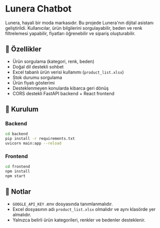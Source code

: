 # Lunera Chatbot

Lunera, hayali bir moda markasıdır. Bu projede Lunera'nın dijital asistanı geliştirildi. Kullanıcılar, ürün bilgilerini sorgulayabilir, beden ve renk filtrelemesi yapabilir, fiyatları öğrenebilir ve sipariş oluşturabilir.

## 🚀 Özellikler

-  Ürün sorgulama (kategori, renk, beden)
-  Doğal dil destekli sohbet
-  Excel tabanlı ürün verisi kullanımı (`product_list.xlsx`)
-  Stok durumu sorgulama
-  Ürün fiyatı gösterimi
-  Desteklenmeyen konularda kibarca geri dönüş
-  CORS destekli FastAPI backend + React frontend


## 🔧 Kurulum

### Backend

```bash
cd backend
pip install -r requirements.txt
uvicorn main:app --reload
```

### Frontend

```bash
cd frontend
npm install
npm start
```

## 📌 Notlar

- `GOOGLE_API_KEY` .env dosyasında tanımlanmalıdır.
- Excel dosyasının adı `product_list.xlsx` olmalıdır ve aynı klasörde yer almalıdır.
- Yalnızca belirli ürün kategorileri, renkler ve bedenler desteklenir.